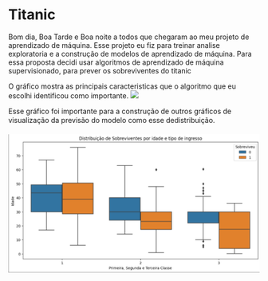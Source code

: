 # Titanic
<p>
Bom dia, Boa Tarde e Boa noite a todos que chegaram ao meu projeto de aprendizado de máquina.
Esse projeto eu fiz para treinar analise exploratoria e a construção de modelos de aprendizado de máquina.
Para essa proposta decidi usar algoritmos de aprendizado de máquina supervisionado, para prever os sobreviventes
do titanic
</p>

O gráfico mostra as principais caracteristicas que o algoritmo que eu escolhi identificou como importante.
<img src="https://github.com/Cassio295/Titanic/blob/main/caracteristicas%20da%20previs%C3%A3o.png">

<p>Esse gráfico foi importante para a construção de outros gráficos de visualização da previsão do modelo 
como esse dedistribuição.</p>

<img src= "https://github.com/Cassio295/Titanic/blob/main/boxplot%20por%20idade.png">
